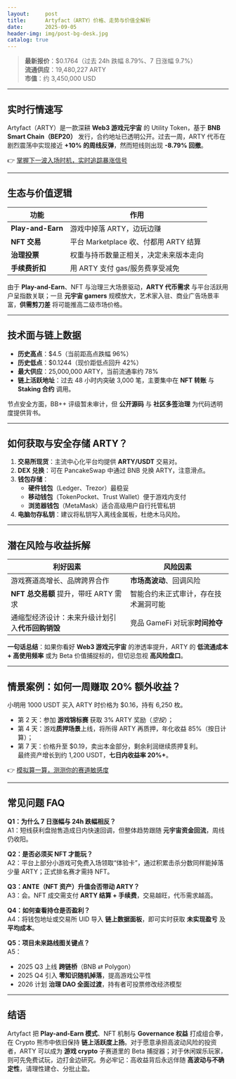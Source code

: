 ```yaml
---
layout:     post
title:      Artyfact（ARTY）价格、走势与价值全解析
date:       2025-09-05
header-img: img/post-bg-desk.jpg
catalog: true
---
```


> **最新报价**：$0.1764（过去 24h 跌幅 8.79%、7 日涨幅 9.7%）  
> **流通供应**：19,480,227 ARTY  
> **市值**：约 3,450,000 USD  

---

## 实时行情速写

Artyfact（ARTY）是一款深耕 **Web3 游戏元宇宙** 的 Utility Token，基于 **BNB Smart Chain（BEP20）** 发行，合约地址已透明公开。过去一周，ARTY 代币在剧烈震荡中实现接近 **+10% 的周线反弹**，然而短线则出现 **-8.79% 回撤**。  

👉 [掌握下一波入场时机，实时追踪暴涨信号](https://okxdog.com/)  

---

## 生态与价值逻辑

| 功能 | 作用 |
| --- | --- |
| **Play-and-Earn** | 游戏中掉落 ARTY，边玩边赚 |
| **NFT 交易** | 平台 Marketplace 收、付都用 ARTY 结算 |
| **治理投票** | 权重与持币数量正相关，决定未来版本走向 |
| **手续费折扣** | 用 ARTY 支付 gas/服务费享受减免 |

由于 **Play-and-Earn**、NFT 与治理三大场景驱动，**ARTY 代币需求** 与平台活跃用户呈指数关联；一旦 **元宇宙 gamers** 规模放大，艺术家入驻、商业广告场景丰富，**供需剪刀差** 将可能推高二级市场价格。

---

## 技术面与链上数据

- **历史高点**：$4.5（当前距高点跌幅 96%）  
- **历史低点**：$0.1244（现价距低点回升 42%）  
- **最大供应**：25,000,000 ARTY，当前流通率约 78%  
- **链上活跃地址**：过去 48 小时内突破 3,000 笔，主要集中在 **NFT 转账** 与 **Staking 合约** 调用。

节点安全方面，BB++ 评级暂未审计，但 **公开源码** 与 **社区多签治理** 为代码透明度提供背书。

---

## 如何获取与安全存储 ARTY？

1. **交易所现货**：主流中心化平台均提供 **ARTY/USDT** 交易对。  
2. **DEX 兑换**：可在 PancakeSwap 中通过 BNB 兑换 ARTY，注意滑点。  
3. **钱包存储**：  
   - **硬件钱包**（Ledger、Trezor）最稳妥  
   - **移动钱包**（TokenPocket、Trust Wallet）便于游戏内支付  
   - **浏览器钱包**（MetaMask）适合高级用户自行托管私钥  
4. **电脑勿存私钥**：建议将私钥写入离线金属板，杜绝木马风险。

---

## 潜在风险与收益拆解

| 利好因素 | 风险因素 |
| --- | --- |
| 游戏赛道高增长、品牌跨界合作 | **市场高波动**、回调风险 |
| **NFT 总交易额** 提升，带旺 ARTY 需求 | 智能合约未正式审计，存在技术漏洞可能 |
| 通缩型经济设计：未来升级计划引入**代币回购销毁** | 竞品 GameFi 对玩家**时间抢夺** |

**一句话总结**：如果你看好 **Web3 游戏元宇宙** 的渗透率提升，ARTY 的 **低流通成本 + 高使用频率** 或为 Beta 价值捕捉标的，但切忌忽视 **高风险盘口**。

---

## 情景案例：如何一周赚取 20% 额外收益？

小明用 1000 USDT 买入 ARTY 时价格为 $0.16，持有 6,250 枚。  
- 第 2 天：参加 **游戏锦标赛** 获取 3% ARTY 奖励（*空投*）；  
- 第 4 天：游戏**质押场景**上线，将所得 ARTY 再质押，年化收益 85%（按日计算）；  
- 第 7 天：价格升至 $0.19，卖出本金部分，剩余利润继续质押复利。  
最终资产增长到约 1,200 USDT，**七日内收益率 20%+**。

👉 [模拟算一算，测测你的赛道敏感度](https://okxdog.com/)  

---

## 常见问题 FAQ

**Q1：为什么 7 日涨幅与 24h 跌幅相反？**  
A1：短线获利盘抛售造成日内快速回调，但整体趋势跟随 **元宇宙资金回流**，周线仍收阳。  

**Q2：是否必须买 NFT 才能玩？**  
A2：平台上部分小游戏可免费入场领取“体验卡”，通过积累击杀分数同样能掉落少量 ARTY；正式排名赛才需持 NFT。  

**Q3：ANTE（NFT 资产）升值会否带动 ARTY？**  
A3：会。NFT 成交需支付 **ARTY 结算 + 手续费**，交易越旺，代币需求越高。  

**Q4：如何查看持仓是否盈利？**  
A4：将钱包地址或交易所 UID 导入 **链上数据面板**，即可实时获取 **未实现盈亏** 及 **平均成本**。  

**Q5：项目未来路线图关键点？**  
A5：  
- 2025 Q3 上线 **跨链桥**（BNB ⇄ Polygon）  
- 2025 Q4 引入 **零知识随机掉落**，提高游戏公平性  
- 2026 计划 **治理 DAO 全面过渡**，持有者可投票修改经济模型  

---

## 结语

Artyfact 把 **Play-and-Earn 模式**、NFT 机制与 **Governance 权益** 打成组合拳，在 Crypto 熊市中依旧保持 **链上活跃度上扬**。对于愿意承担高波动风险的投资者，ARTY 可以成为 **游戏 crypto** 子赛道里的 Beta 捕捉器；对于休闲娱乐玩家，则可先免费试玩，边打金边研究。务必牢记：高收益背后永远伴随 **高波动与不确定性**，请理性建仓、分批止盈。